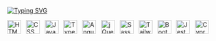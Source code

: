 [![Typing SVG](<https://readme-typing-svg.demolab.com?font=Space+Mono&size=16&pause=1000&color=00FF00&width=435&separator=%3C&lines=console.log('Ol%C3%A1!');>)](https://git.io/typing-svg)

<div align="left">
  <img src="https://cdn.jsdelivr.net/gh/devicons/devicon@latest/icons/html5/html5-original.svg" height="32" alt="HTML" />
  &nbsp;
  <img src="https://cdn.jsdelivr.net/gh/devicons/devicon@latest/icons/css3/css3-original.svg" height="32" alt="CSS" />
  &nbsp;
  <img src="https://cdn.jsdelivr.net/gh/devicons/devicon@latest/icons/javascript/javascript-original.svg" height="32" alt="JavaScript" />
  &nbsp;
  <img src="https://cdn.jsdelivr.net/gh/devicons/devicon@latest/icons/typescript/typescript-original.svg" height="32" alt="TypeScript" />   
  &nbsp;
  <img src="https://cdn.jsdelivr.net/gh/devicons/devicon@latest/icons/angular/angular-original.svg" height="32" alt="Angular" />
  &nbsp;
  <img src="https://cdn.jsdelivr.net/gh/devicons/devicon@latest/icons/jquery/jquery-original.svg" height="32" alt="jQuery" />
  &nbsp;
  <img src="https://cdn.jsdelivr.net/gh/devicons/devicon@latest/icons/sass/sass-original.svg" height="32" alt="Sass" />
  &nbsp;
  <img src="https://cdn.jsdelivr.net/gh/devicons/devicon@latest/icons/tailwindcss/tailwindcss-original.svg" height="32" alt="Tailwind" />
  &nbsp;
  <img src="https://cdn.jsdelivr.net/gh/devicons/devicon@latest/icons/bootstrap/bootstrap-original.svg" height="32" alt="Bootstrap" />
  &nbsp;
  <img src="https://cdn.jsdelivr.net/gh/devicons/devicon@latest/icons/jest/jest-plain.svg" height="32" alt="Jest" />
  &nbsp;
  <img src="https://cdn.jsdelivr.net/gh/devicons/devicon@latest/icons/cypressio/cypressio-plain.svg" height="32" alt="Cypress" />
</div>
